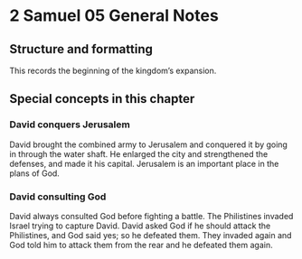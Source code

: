 # 2 Samuel 05 General Notes
## Structure and formatting

This records the beginning of the kingdom’s expansion.

## Special concepts in this chapter

### David conquers Jerusalem
David brought the combined army to Jerusalem and conquered it by going in through the water shaft. He enlarged the city and strengthened the defenses, and made it his capital. Jerusalem is an important place in the plans of God.

### David consulting God
David always consulted God before fighting a battle. The Philistines invaded Israel trying to capture David. David asked God if he should attack the Philistines, and God said yes; so he defeated them. They invaded again and God told him to attack them from the rear and he defeated them again.